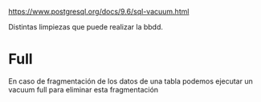 https://www.postgresql.org/docs/9.6/sql-vacuum.html

Distintas limpiezas que puede realizar la bbdd.

# Full
En caso de fragmentación de los datos de una tabla podemos ejecutar un vacuum full para eliminar esta fragmentación
